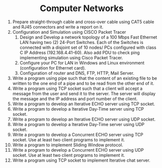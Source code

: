 <div align="center"><h1>Computer Networks</h1></div>

1. Prepare straight-through cable and cross-over cable using CAT5 cable and RJ45 connectors and write a report on it.
1. Configuration and Simulation using CISCO Packet Tracer
    1. Design and Develop a network topology of a 100 Mbps Fast Ethernet LAN having two (2) 24-Port Switches. Each of the Switches is connected with a disjoint set of 10 nodes/ PCs configured with class C IP Address (192.168.4.41-60). Also add PDU to check ping implementing simulation using Cisco Packet Tracer.
    1. Configure your PC for LAN in Windows and Linux environment (configuration for Ethernet card).
    1. Configuration of router and DNS, FTP, HTTP, Mail Server.
1. Write a program using pipe such that the content of an existing file to be written to the one end of a pipe and to be read from the other end of it.
1. Write a program using TCP socket such that a client will accept a message from the user and send it to the server. The server will display the message and the IP address and port number of the client.
1. Write a program to develop an Iterative ECHO server using TCP socket.
1. Write a program to develop a Iterative Day-Time server using TCP socket.
1. Write a program to develop an Iterative ECHO server using UDP socket.
1. Write a program to develop a Iterative Day-Time server using UDP socket.
1. Write a program to develop a Concurrent ECHO server using TCP socket. Use at least two client programs to implement it.
1. Write a program to implement Sliding Window protocol.
1. Write a program to develop a Concurrent ECHO server using UDP socket. Use at least two client programs to implement it.
1. Write a program using TCP socket to implement Iterative chat server.
